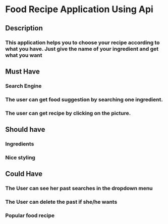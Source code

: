 # Food Recipe Application Using Api

## Description

### This application helps you to choose your recipe according to what you have. Just give the name of your ingredient and get what you want

## Must Have

### Search Engine

### The user can get food suggestion by searching one ingredient.

### The user can get recipe by clicking on the picture.

## Should have

### Ingredients

### Nice styling

## Could Have

### The User can see her past searches in the dropdown menu

### The User can delete the past if she/he wants

### Popular food recipe